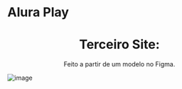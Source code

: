 # Alura Play
 
 <h1 align="center">Terceiro Site:</h1>

<p align="center">Feito a partir de um modelo no Figma.</p>

![image](https://github.com/joao-carmassi/Alura-Play/assets/90992816/80a6d97a-fae2-42c1-9362-da43f2d431c3)
